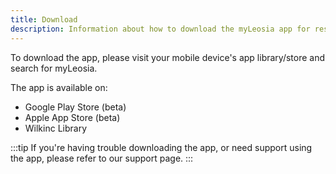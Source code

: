 ```yaml
---
title: Download
description: Information about how to download the myLeosia app for residents and tourists.
---
```


To download the app, please visit your mobile device's app library/store and search for myLeosia.

The app is available on:
- Google Play Store (beta)
- Apple App Store (beta)
- Wilkinc Library

:::tip
If you're having trouble downloading the app, or need support using the app, please refer to our support page.
:::

